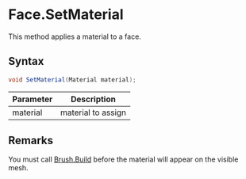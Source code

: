 # Face.SetMaterial

This method applies a material to a face.

## Syntax

```csharp
void SetMaterial(Material material);
```

| Parameter | Description |
|---|---|
| material | material to assign |

## Remarks

You must call [Brush.Build](Brush_Build.md) before the material will appear on the visible mesh.